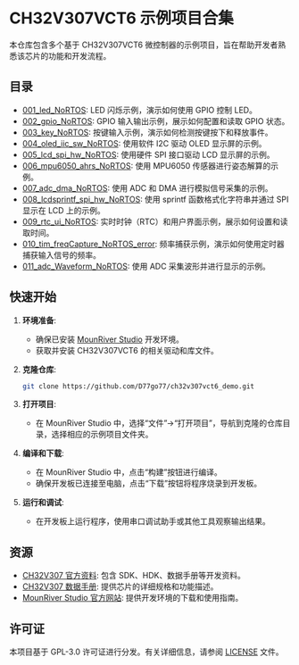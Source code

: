 
# CH32V307VCT6 示例项目合集

本仓库包含多个基于 CH32V307VCT6 微控制器的示例项目，旨在帮助开发者熟悉该芯片的功能和开发流程。

## 目录

- [001_led_NoRTOS](./001_led_NoRTOS/CH32V307VCT6): LED 闪烁示例，演示如何使用 GPIO 控制 LED。
- [002_gpio_NoRTOS](./002_gpio_NoRTOS/CH32V307VCT6): GPIO 输入输出示例，展示如何配置和读取 GPIO 状态。
- [003_key_NoRTOS](./003_key_NoRTOS/CH32V307VCT6): 按键输入示例，演示如何检测按键按下和释放事件。
- [004_oled_iic_sw_NoRTOS](./004_oled_iic_sw_NoRTOS/CH32V307VCT6): 使用软件 I2C 驱动 OLED 显示屏的示例。
- [005_lcd_spi_hw_NoRTOS](./005_lcd_spi_hw_NoRTOS/CH32V307VCT6): 使用硬件 SPI 接口驱动 LCD 显示屏的示例。
- [006_mpu6050_ahrs_NoRTOS](./006_mpu6050_ahrs_NoRTOS/CH32V307VCT6): 使用 MPU6050 传感器进行姿态解算的示例。
- [007_adc_dma_NoRTOS](./007_adc_dma_NoRTOS/CH32V307VCT6): 使用 ADC 和 DMA 进行模拟信号采集的示例。
- [008_lcdsprintf_spi_hw_NoRTOS](./008_lcdsprintf_spi_hw_NoRTOS/CH32V307VCT6): 使用 sprintf 函数格式化字符串并通过 SPI 显示在 LCD 上的示例。
- [009_rtc_ui_NoRTOS](./009_rtc_ui_NoRTOS/CH32V307VCT6): 实时时钟（RTC）和用户界面示例，展示如何设置和读取时间。
- [010_tim_freqCapture_NoRTOS_error](./010_tim_freqCapture_NoRTOS_error/CH32V307VCT6): 频率捕获示例，演示如何使用定时器捕获输入信号的频率。
- [011_adc_Waveform_NoRTOS](./011_adc_Waveform_NoRTOS/CH32V307VCT6): 使用 ADC 采集波形并进行显示的示例。

## 快速开始

1. **环境准备**:
   - 确保已安装 [MounRiver Studio](https://mounriver.com/) 开发环境。
   - 获取并安装 CH32V307VCT6 的相关驱动和库文件。

2. **克隆仓库**:
   ```bash
   git clone https://github.com/D77go77/ch32v307vct6_demo.git
   ```

3. **打开项目**:
   - 在 MounRiver Studio 中，选择“文件”->“打开项目”，导航到克隆的仓库目录，选择相应的示例项目文件夹。

4. **编译和下载**:
   - 在 MounRiver Studio 中，点击“构建”按钮进行编译。
   - 确保开发板已连接至电脑，点击“下载”按钮将程序烧录到开发板。

5. **运行和调试**:
   - 在开发板上运行程序，使用串口调试助手或其他工具观察输出结果。

## 资源

- [CH32V307 官方资料](https://github.com/openwch/ch32v307): 包含 SDK、HDK、数据手册等开发资料。
- [CH32V307 数据手册](https://github.com/openwch/ch32v307/blob/main/README_zh.md): 提供芯片的详细规格和功能描述。
- [MounRiver Studio 官方网站](https://mounriver.com/): 提供开发环境的下载和使用指南。

## 许可证

本项目基于 GPL-3.0 许可证进行分发。有关详细信息，请参阅 [LICENSE](./LICENSE) 文件。
